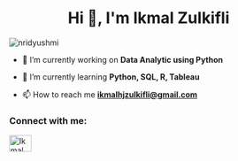 <h1 align="center">Hi 👋, I'm Ikmal Zulkifli</h1>

<p align="left"> <img src="https://komarev.com/ghpvc/?username=nridyushmi&label=Profile%20views&color=0e75b6&style=flat" alt="nridyushmi" /> </p>

- 🔭  I’m currently working on **Data Analytic using Python**

- 🌱 I’m currently learning **Python, SQL, R, Tableau**

- 📫 How to reach me **ikmalhjzulkifli@gmail.com**

<h3 align="left">Connect with me:</h3>
<p align="left">
<a href="https://www.linkedin.com/in/ikmalhjzulkifli/" target="blank"><img align="center" src="https://raw.githubusercontent.com/rahuldkjain/github-profile-readme-generator/master/src/images/icons/Social/linked-in-alt.svg" alt="Ikmal" height="30" width="40" /></a>
</p>
